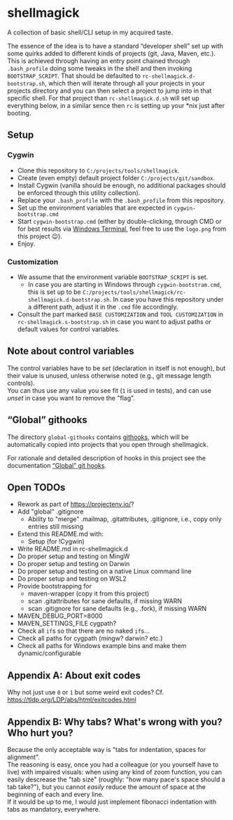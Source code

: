 # shellmagick

A collection of basic shell/CLI setup in my acquired taste.

The essence of the idea is to have a standard “developer shell” set up with some quirks added to different kinds of projects (git, Java, Maven, etc.).
This is achieved through having an entry point chained through `.bash_profile` doing some tweaks in the shell and then invoking `BOOTSTRAP_SCRIPT`.
That should be defaulted to `rc-shellmagick.d-bootstrap.sh`, which then will iterate through all your projects in your projects directory and you can then select a project to jump into in that specific shell.
For that project than `rc-shellmagick.d.sh` will set up everything below, in a similar sence then `rc` is setting up your *nix just after booting.

## Setup

### Cygwin

* Clone this repository to `C:/projects/tools/shellmagick`.
* Create (even empty) default project folder `C:/projects/git/sandbox`.
* Install Cygwin (vanilla should be enough, no additional packages should be enforced through this utility collection).
* Replace your `.bash_profile` with the `.bash_profile` from this repository.
* Set up the environment variables that are expected in `cygwin-bootstrap.cmd`
* Start `cygwin-bootstrap.cmd` (either by double-clicking, through CMD or for best results via [Windows Terminal](https://github.com/microsoft/terminal), feel free to use the `logo.png` from this project 😉).
* Enjoy.

### Customization

* We assume that the environment variable `BOOTSTRAP_SCRIPT` is set.
  * In case you are starting in Windows through `cygwin-bootstram.cmd`, this is set up to be `C:/projects/tools/shellmagick/rc-shellmagick.d-bootstrap.sh`. In case you have this repository under a different path, adjust it in the `.cmd` file accordingly.
* Consult the part marked `BASE CUSTOMIZATION` and `TOOL CUSTOMIZATION` in `rc-shellmagick.s-bootstrap.sh` in case you want to adjust paths or default values for control variables.

## Note about control variables

The control variables have to be _set_ (declaration in itself is not enough), but their value is unused, unless otherwise noted (e.g., git message length controls).  
You can thus use any value you see fit (`1` is used in tests), and can use _unset_ in case you want to remove the "flag".

## “Global” githooks

The directory `global-githooks` contains [githooks](https://git-scm.com/docs/githooks), which will be automatically copied into projects that you open through shellmagick.

For rationale and detailed description of hooks in this project see the documentation [“Global” git hooks](./global-githooks/README.md).

## Open TODOs

* Rework as part of https://projectenv.io/?
* Add "global" .gitignore
  * Ability to "merge" .mailmap, .gitattributes, .gitignore, i.e., copy only entries still missing
* Extend this README.md with:
  * Setup (for !Cygwin)
* Write README.md in rc-shellmagick.d
* Do proper setup and testing on MingW
* Do proper setup and testing on Darwin
* Do proper setup and testing on a native Linux command line
* Do proper setup and testing on WSL2
* Provide bootstrapping for
  * maven-wrapper (copy it from this project)
  * scan .gitattributes for sane defaults, if missing WARN
  * scan .gitignore for sane defaults (e.g., .fork), if missing WARN
* MAVEN_DEBUG_PORT=8000
* MAVEN_SETTINGS_FILE cygpath?
* Check all `if`s so that there are no naked `if`s...
* Check all paths for cygpath (mingw? darwin? etc.)
* Check all paths for Windows example bins and make them dynamic/configurable

## Appendix A: About exit codes

Why not just use `0` or `1` but some weird exit codes? Cf. https://tldp.org/LDP/abs/html/exitcodes.html

## Appendix B: Why tabs? What's wrong with you? Who hurt you?

Because the only acceptable way is "tabs for indentation, spaces for alignment".  
The reasoning is easy, once you had a colleague (or you yourself have to live) with impaired visuals: when using any kind of zoom function, you can easily descrease the "tab size" (roughly: "how many pace's space should a tab take?"), but you cannot _easily_ reduce the amount of space at the beginning of each and every line.  
If it would be up to me, I would just implement fibonacci indentation with tabs as mandatory, everywhere.
